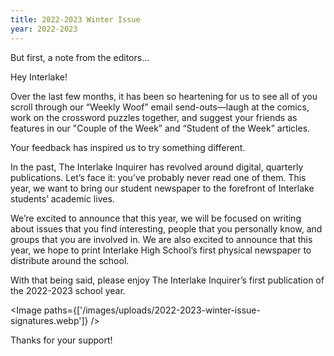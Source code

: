 ```yaml
---
title: 2022-2023 Winter Issue
year: 2022-2023
---
```

<script>
    import Image from "$lib/components/Image.svelte";
</script>

But first, a note from the editors…

Hey Interlake!

Over the last few months, it has been so heartening for us to see all of you scroll through our “Weekly Woof” email send-outs—laugh at the comics, work on the crossword puzzles together, and suggest your friends as features in our "Couple of the Week” and “Student of the Week” articles.

Your feedback has inspired us to try something different.

In the past, The Interlake Inquirer has revolved around digital, quarterly publications. Let’s face it: you’ve probably never read one of them. This year, we want to bring our student newspaper to the forefront of Interlake students’ academic lives.

We’re excited to announce that this year, we will be focused on writing about issues that you find interesting, people that you personally know, and groups that you are involved in. We are also excited to announce that this year, we hope to print Interlake High School’s first physical newspaper to distribute around the school.

With that being said, please enjoy The Interlake Inquirer’s first publication of the 2022-2023 school year.

<Image paths={['/images/uploads/2022-2023-winter-issue-signatures.webp']} />

Thanks for your support!